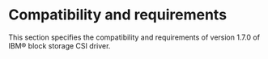 # Compatibility and requirements

This section specifies the compatibility and requirements of version 1.7.0 of IBM® block storage CSI driver.
